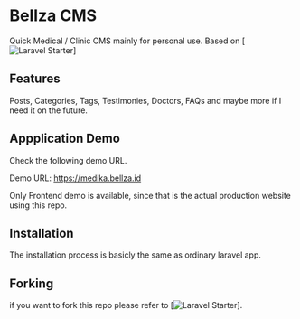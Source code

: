 # Bellza CMS
Quick Medical / Clinic CMS mainly for personal use. Based on [![Laravel Starter](http://poser.pugx.org/nasirkhan/laravel-starter)]

## Features
Posts, Categories, Tags, Testimonies, Doctors, FAQs and maybe more if I need it on the future.

## Appplication Demo
Check the following demo URL.

Demo URL: https://medika.bellza.id

Only Frontend demo is available, since that is the actual production website using this repo.

## Installation
The installation process is basicly the same as ordinary laravel app.

## Forking
if you want to fork this repo please refer to [![Laravel Starter](http://poser.pugx.org/nasirkhan/laravel-starter)].


